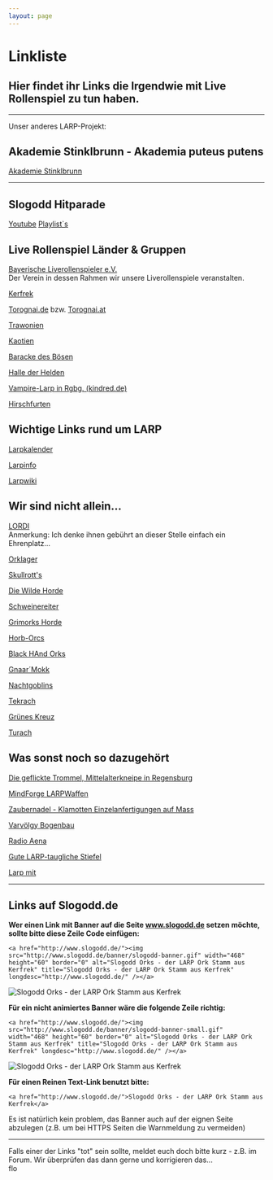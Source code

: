 ```yaml
---
layout: page
---
```


Linkliste
=========

Hier findet ihr Links die Irgendwie mit Live Rollenspiel zu tun haben.
----------------------------------------------------------------------

---

Unser anderes LARP-Projekt:

Akademie Stinklbrunn - Akademia puteus putens
---------------------------------------------

[Akademie Stinklbrunn](http://www.stinklbrunn.de/)

---

Slogodd Hitparade
-----------------

[Youtube](http://www.youtube.com/view_play_list?p=A3CED6359A1820F4)
[Playlist`s](http://www.youtube.com/profile_play_list?user=Slogodd)

Live Rollenspiel Länder & Gruppen
---------------------------------

[Bayerische Liverollenspieler e.V.](http://www.bayerischeliverollenspieler.de/)     
Der Verein in dessen Rahmen wir unsere Liverollenspiele veranstalten.

[Kerfrek](http://www.kerfrek.de/)

[Torognai.de](http://www.torognai.de/) bzw. [Torognai.at](http://www.torognai.at/)

[Trawonien](http://www.trawonien.de/)

[Kaotien](http://www.kaotien.de/)

[Baracke des Bösen](http://www.barackedesboesen.de/)

[Halle der Helden](http://www.halle-der-helden.at/)

[Vampire-Larp in Rgbg. (kindred.de)](http://www.kindred.de/)

[Hirschfurten](http://hirschfurten.de/)

Wichtige Links rund um LARP
---------------------------

[Larpkalender](http://www.larpkalender.de/)

[Larpinfo](http://www.larpinfo.de/)

[Larpwiki](http://www.larpwiki.de/)

Wir sind nicht allein...
------------------------

[LORDI](http://www.lordi.org/)  
Anmerkung: Ich denke ihnen gebührt an dieser Stelle einfach ein Ehrenplatz...

[Orklager](http://www.orklager.info/)

[Skullrott's](http://www.skullrott.de/)

[Die Wilde Horde](http://www.diewildehor.de/)

[Schweinereiter](http://www.schweinereiter.de.vu/)

[Grimorks Horde](http://www.grimorkshorde.de/)

[Horb-Orcs](http://www.horb-orcs-hor.de/)

[Black HAnd Orks](http://www.blackhandorks.de/)

[Gnaar´Mokk](http://www.gnaar-mokk-clan.de.vu/)

[Nachtgoblins](http://www.nightgoblinworldorder.com/)

[Tekrach](http://www.tekrach.de/)

[Grünes Kreuz](http://www.gruenes-kreuz.de.vu/)

[Turach](http://www.orklager.info/turach)

Was sonst noch so dazugehört
----------------------------

[Die geflickte Trommel, Mittelalterkneipe in Regensburg](http://www.geflickte-trommel.de/)

[MindForge LARPWaffen](http://www.mind-forge.de/)

[Zaubernadel - Klamotten Einzelanfertigungen auf Mass](http://www.zaubernadel.com/)

[Varvölgy Bogenbau](http://www.varvoelgy.de/)

[Radio Aena](http://www.radio-aena.de/)

[Gute LARP-taugliche Stiefel](http://www.steinkogler-bergschuh.at/)

[Larp mit](http://www.larp-mit.de/)

---

Links auf Slogodd.de
--------------------

**Wer einen Link mit Banner auf die Seite www.slogodd.de setzen möchte, sollte bitte diese Zeile Code einfügen:**
```
<a href="http://www.slogodd.de/"><img src="http://www.slogodd.de/banner/slogodd-banner.gif" width="468" height="60" border="0" alt="Slogodd Orks - der LARP Ork Stamm aus Kerfrek" title="Slogodd Orks - der LARP Ork Stamm aus Kerfrek" longdesc="http://www.slogodd.de/" /></a> 
```
![Slogodd Orks - der LARP Ork Stamm aus Kerfrek](http://www.slogodd.de/banner/slogodd-banner.gif) 

**Für ein nicht animiertes Banner wäre die folgende Zeile richtig:**

```
<a href="http://www.slogodd.de/"><img src="http://www.slogodd.de/banner/slogodd-banner-small.gif" width="468" height="60" border="0" alt="Slogodd Orks - der LARP Ork Stamm aus Kerfrek" title="Slogodd Orks - der LARP Ork Stamm aus Kerfrek" longdesc="http://www.slogodd.de/" /></a> 
```
![Slogodd Orks - der LARP Ork Stamm aus Kerfrek](http://www.slogodd.de/banner/slogodd-banner-small.gif) 

**Für einen Reinen Text-Link benutzt bitte:**

```
<a href="http://www.slogodd.de/">Slogodd Orks - der LARP Ork Stamm aus Kerfrek</a> 
```

Es ist natürlich kein problem, das Banner auch auf der eignen Seite abzulegen (z.B. um bei HTTPS Seiten die Warnmeldung zu vermeiden) 

---

Falls einer der Links "tot" sein sollte, meldet euch doch bitte kurz - z.B. im Forum. Wir überprüfen das dann gerne und korrigieren das...   
flo 